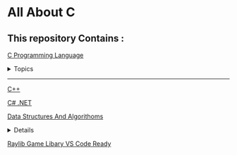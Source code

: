 # All About C

## This repository Contains :

[C Programming Language](./C)

<details> <summary>Topics</summary>

1.[Basic Data Types](C/1_Basic)

2.[If Else](C/2_if-Else-main)

3.[Loops](C/3_loops-main)

4.[Array](C/Array-main)

5.[Function](C/5_Function-main)

6.[Switch](C/6_Switch-main)

7.[Strings](C/7_strings-main)

8.[Structure](C/8_Structures-main)

9.[pointers](C/9_pointers-main)

10.[Dynamic Memory](C/10_Dynamic-Memory-Allocation-main)

11.[File Input Output](C/11_File_IO-main)

12.[Pattern Printing Problem Solves](C/12_Pattern-problem)

13.[Problem Solves](C/13_Problem_Solving)

14.[Programming Hero 21-Days BootCamp](C/14_bootcamp_Programming_Hero)

</details>

---

[C++](./C++)

[C# .NET](https://github.com/pranx2/.NET)

[Data Structures And Algorithoms](./DSA)

<details><summery>Topics</summery>

1.[Basics](DSA/1-Chapter-0 (Basics))

2.[Time Complicity](DSA/2-Time Complexity & Big O Notation)

3.[Asymptotic Notations](DSA/3-Asymptotic_Notations)

4.[Best Worst Average](DSA/4-Best_Worst_Average)

5.[ADTs](DSA/5-ADTs)

6.[Array Operations](DSA/6-ArrayOperations)

7.[Linear Vs Binary](DSA/7-LinearVsBinary)

8.[Linked Lists](DSA/8-Linked Lists)

9.[Stack](DSA/9-Stack)

10.[Queue](DSA/10-Queue)

11.[Algorithms](DSA/11-Algorithms)


</details>

[Raylib Game Libary VS Code Ready](./Raylib_VS_code)